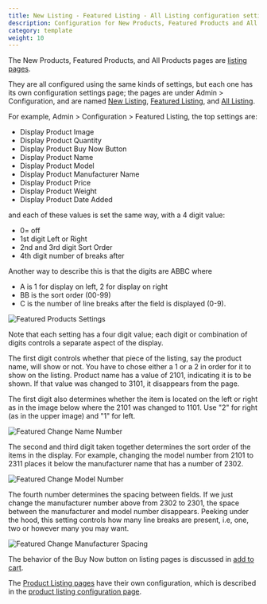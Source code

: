 ```yaml
---
title: New Listing - Featured Listing - All Listing configuration settings
description: Configuration for New Products, Featured Products and All Products pages 
category: template 
weight: 10
---
```


The New Products, Featured Products, and All Products pages 
are [listing pages](/user/storefront_pages/listing_pages/).  

They are all configured using the same kinds of settings, but each one 
has its own configuration settings page; the pages are under Admin > Configuration, and are named
[New Listing](/user/admin_pages/configuration/configuration_newlisting/),
[Featured Listing](/user/admin_pages/configuration/configuration_featuredlisting/), and 
[All Listing](/user/admin_pages/configuration/configuration_alllisting/).

For example, Admin > Configuration > Featured Listing, the top settings are:

- Display Product Image	
- Display Product Quantity	
- Display Product Buy Now Button	
- Display Product Name
- Display Product Model	
- Display Product Manufacturer Name	
- Display Product Price
- Display Product Weight
- Display Product Date Added

and each of these values is set the same way, with a 4 digit value: 

- 0= off
- 1st digit Left or Right
- 2nd and 3rd digit Sort Order
- 4th digit number of breaks after

Another way to describe this is that the digits are ABBC where 

- A is 1 for display on left, 2 for display on right 
- BB is the sort order (00-99)
- C is the number of line breaks after the field is displayed (0-9).

![Featured Products Settings](/images/featured_products_settings.png) 

Note that each setting has a four digit value; each digit or combination of digits controls a separate aspect of the display. 

The first digit controls whether that piece of the listing, say the product name, will show or not. You have to chose either a 1 or a 2 in order for it to show on the listing. Product name has a value of 2101, indicating it is to be shown. If that value was changed to 3101, it disappears from the page. 

The first digit also determines whether the item is located on the left or right as in the image below where the 2101 was changed to 1101. Use "2" for right (as in the upper image) and "1" for left. 

![Featured Change Name Number](/images/featured_product_settings2.png) 

The second and third digit taken together determines the sort order of the items in the display. For example, changing the model number from 2101 to 2311 places it below the manufacturer name that has a number of 2302. 

![Featured Change Model Number](/images/featured_product_settings3.png) 

The fourth number determines the spacing between fields. If we just change the manufacturer number above from 2302 to 2301, the space between the manufacturer and model number disappears. Peeking under the hood, this setting controls how many line breaks are present, i.e, one, two or however many you may want. 

![Featured Change Manufacturer Spacing](/images/featured_product_settings4.png) 

The behavior of the Buy Now button on listing pages is discussed in [add to cart](/user/storefront_pages/add_to_cart/). 

The [Product Listing pages](/user/storefront_pages/product_listing/) have their own configuration, which is described in the [product listing configuration page](/user/template/product_listing_page_configuration/). 

